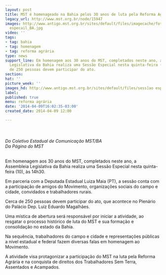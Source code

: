 ```yaml
---
layout: post
title: MST é homenageado na Bahia pelos 30 anos de luta pela Reforma Agrária
legacy_url: http://www.mst.org.br/node/15947
images: http://www.antigo.mst.org.br/sites/default/files/imagecache/foto_destaque/sess]ao
  especail_BA.jpg
video: ''
tags:
- tag: bahia
- tag: homenagem
- tag: reforma agrária
type: news
support_line: Em homenagem aos 30 anos do MST, completados neste ano, a Assembleia
  Legislativa da Bahia realiza uma Sessão Especial nesta quinta-feira (10), às 14h30.&nbsp;Cerca
  de 250 pessoas devem participar do ato.
section: 
hat: ''
picture_week: ''
images_hd: http://www.antigo.mst.org.br/sites/default/files/sess]ao especail_BA.jpg
label: 
published: true
menu: reforma agrária
date: '2014-04-09T16:02:35-03:00'
created_date: 2014-04-09 12:00

---
```

<p class="MsoNormal"><span>&nbsp;<img style="margin: 10px;" src="http://www.antigo.mst.org.br/sites/default/files/sess%5Dao%20especail_BA_1.jpg" alt=""></span></p><p class="MsoNormal"><em><span>Do Coletivo Estadual de Comunicação MST/BA<br>Da Página do MST</span></em><span>&nbsp;</span></p><p class="MsoNormal"><span><br>Em homenagem aos 30 anos do MST, completados neste ano, a Assembleia Legislativa da Bahia realiza uma Sessão Especial nesta quinta-feira (10), às 14h30.</span></p><p class="MsoNormal"><span>Em parceria com a Deputada Estadual Luiza Maia (PT), a sessão conta com a participação de amigos do Movimento, organizações sociais do campo e cidade, convidados e trabalhadores rurais.</span></p><p class="MsoNormal"><span>Cerca de 250 pessoas devem participar do ato, que acontece no Plenário do Palácio Dep. Luiz Eduardo Magalhães.</span></p><p class="MsoNormal">Uma mística de abertura será responsável por iniciar a atividade, ao resgatar o processo histórico de luta do MST e sua formação e consolidação no estado da Bahia.</p><p class="MsoNormal"><span>Na sequência, trabalhadores do campo e cidade e representações públicas a nível estadual e federal fazem diversas falas em homenagem ao Movimento.</span></p><p><span>A atividade visa protagonizar a participação do MST na luta pela Reforma Agrária e na conquista de direitos dos Trabalhadores Sem Terra, Assentados e Acampados.</span></p><p class="MsoNormal">&nbsp;</p><p class="MsoNormal"><span>&nbsp;</span></p>

